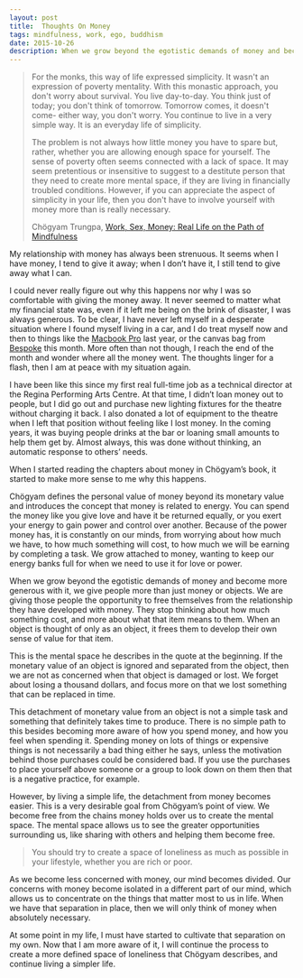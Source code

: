 ```yaml
---
layout: post
title:  Thoughts On Money
tags: mindfulness, work, ego, buddhism
date: 2015-10-26
description: When we grow beyond the egotistic demands of money and become more generous with it, we give people more than just money or objects. We are giving those people the opportunity to free themselves from the relationship they have developed with money.
---
```


> For the monks, this way of life expressed simplicity. It wasn't an expression of poverty mentality. With this monastic approach, you don't worry about survival. You live day-to-day. You think just of today; you don't think of tomorrow. Tomorrow comes, it doesn't come- either way, you don't worry. You continue to live in a very simple way. It is an everyday life of simplicity. 
> 
> The problem is not always how little money you have to spare but, rather, whether you are allowing enough space for yourself. The sense of poverty often seems connected with a lack of space. It may seem pretentious or insensitive to suggest to a destitute person that they need to create more mental space, if they are living in financially troubled conditions. However, if you can appreciate the aspect of simplicity in your life, then you don't have to involve yourself with money more than is really necessary.  
> 
> Chögyam Trungpa, [Work, Sex, Money: Real Life on the Path of Mindfulness](http://www.amazon.com/gp/product/1590305965/ref=as_li_tl?ie=UTF8&camp=1789&creative=390957&creativeASIN=1590305965&linkCode=as2&tag=four0b-20&linkId=KUMNXHOZ7EPKYOYE "Work, Sex, Money")

My relationship with money has always been strenuous. It seems when I have money, I tend to give it away; when I don’t have it, I still tend to give away what I can. 

I could never really figure out why this happens nor why I was so comfortable with giving the money away. It never seemed to matter what my financial state was, even if it left me being on the brink of disaster, I was always generous. To be clear, I have never left myself in a desperate situation where I found myself living in a car, and I do treat myself now and then to things like the [Macbook Pro](http://www.amazon.com/gp/product/B00UGBMRQ8/ref=as_li_tl?ie=UTF8&camp=1789&creative=390957&creativeASIN=B00UGBMRQ8&linkCode=as2&tag=four0b-20&linkId=4XEKG6D6Z7UH32DO "Macbook Pro Retina") last year, or the canvas bag from [Bespoke](https://bespokepost.com/r/04a5a099 "Bespoke Post") this month. More often than not though, I reach the end of the month and wonder where all the money went. The thoughts linger for a flash, then I am at peace with my situation again. 

I have been like this since my first real full-time job as a technical director at the Regina Performing Arts Centre. At that time, I didn’t loan money out to people, but I did go out and purchase new lighting fixtures for the theatre without charging it back. I also donated a lot of equipment to the theatre when I left that position without feeling like I lost money. In the coming years, it was buying people drinks at the bar or loaning small amounts to help them get by. Almost always, this was done without thinking, an automatic response to others’ needs. 

When I started reading the chapters about money in Chögyam’s book, it started to make more sense to me why this happens. 

Chögyam defines the personal value of money beyond its monetary value and introduces the concept that money is related to energy. You can spend the money like you give love and have it be returned equally, or you exert your energy to gain power and control over another. Because of the power money has, it is constantly on our minds, from worrying about how much we have, to how much something will cost, to how much we will be earning by completing a task. We grow attached to money, wanting to keep our energy banks full for when we need to use it for love or power. 

When we grow beyond the egotistic demands of money and become more generous with it, we give people more than just money or objects. We are giving those people the opportunity to free themselves from the relationship they have developed with money. They stop thinking about how much something cost, and more about what that item means to them. When an object is thought of only as an object, it frees them to develop their own sense of value for that item. 

This is the mental space he describes in the quote at the beginning. If the monetary value of an object is ignored and separated from the object, then we are not as concerned when that object is damaged or lost. We forget about losing a thousand dollars, and focus more on that we lost something that can be replaced in time. 

This detachment of monetary value from an object is not a simple task and something that definitely takes time to produce. There is no simple path to this besides becoming more aware of how you spend money, and how you feel when spending it. Spending money on lots of things or expensive things is not necessarily a bad thing either he says, unless the motivation behind those purchases could be considered bad. If you use the purchases to place yourself above someone or a group to look down on them then that is a negative practice, for example. 

However, by living a simple life, the detachment from money becomes easier. This is a very desirable goal from Chögyam’s point of view. We become free from the chains money holds over us to create the mental space. The mental space allows us to see the greater opportunities surrounding us,  like sharing with others and helping them become free.
 
> You should try to create a space of loneliness as much as possible in your lifestyle, whether you are rich or poor. 

As we become less concerned with money, our mind becomes divided. Our concerns with money become isolated in a different part of our mind, which allows us to concentrate on the things that matter most to us in life. When we have that separation in place, then we will only think of money when absolutely necessary. 

At some point in my life, I must have started to cultivate that separation on my own. Now that I am more aware of it, I will continue the process to create a more defined space of loneliness that Chögyam describes, and continue living a simpler life.


